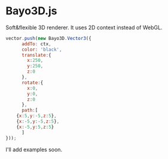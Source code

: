 # Bayo3D.js
Soft&amp;flexible 3D renderer. It uses 2D context instead of WebGL.

```js
vector.push(new Bayo3D.Vector3({
	  addTo: ctx,
	  color: 'black',
      translate:{
        x:250,
        y:250,
        z:0
      },
      rotate:{
        x:0,
        y:0,
        z:0
      },
	  path:[
    {x:5,y:-5,z:5},
    {x:-5,y:-5,z:5},
    {x:-5,y:5,z:5}
	  ]
}));
```
I'll add examples soon.
